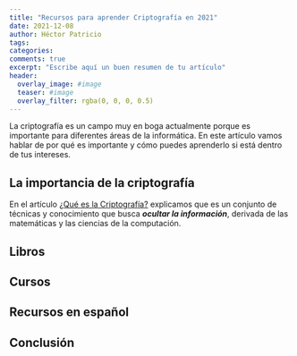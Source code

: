 ```yaml
---
title: "Recursos para aprender Criptografía en 2021"
date: 2021-12-08
author: Héctor Patricio
tags:
categories:
comments: true
excerpt: "Escribe aquí un buen resumen de tu artículo"
header:
  overlay_image: #image
  teaser: #image
  overlay_filter: rgba(0, 0, 0, 0.5)
---
```


La criptografía es un campo muy en boga actualmente porque es importante para diferentes áreas de la informática. En este artículo vamos hablar de por qué es importante y cómo puedes aprenderlo si está dentro de tus intereses.

## La importancia de la criptografía

En el artículo [¿Qué es la Criptografía?](https://blog.thedojo.mx/2019/11/12/criptografia-basica-para-programadores-que-es-la-criptografia.html) explicamos que es un conjunto de técnicas y conocimiento que busca **_ocultar la información_**, derivada de las matemáticas y las ciencias de la computación.


## Libros



## Cursos

## Recursos en español

## Conclusión
